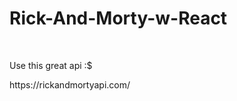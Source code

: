 <h1>Rick-And-Morty-w-React</h1>
<br/>
<p>Use this great api :$</p>
<p>https://rickandmortyapi.com/</p>
